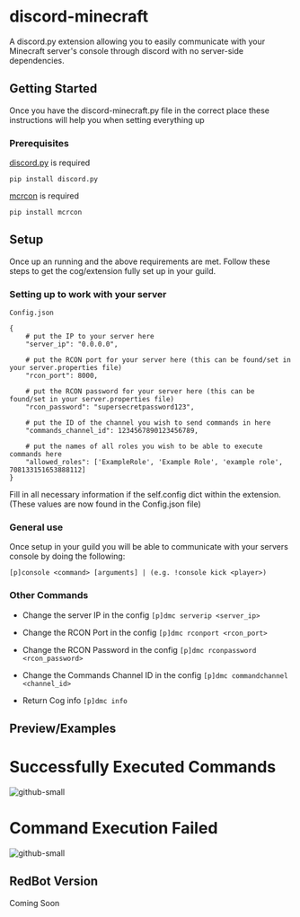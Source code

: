# discord-minecraft
A discord.py extension allowing you to easily communicate with your Minecraft server's console through discord with no server-side dependencies. 


## Getting Started

Once you have the discord-minecraft.py file in the correct place these instructions will help you when setting everything up

### Prerequisites

[discord.py](https://pypi.org/project/discord.py/) is required

```
pip install discord.py
```

[mcrcon](https://pypi.org/project/mcrcon/) is required

```
pip install mcrcon
```


## Setup

Once up an running and the above requirements are met. Follow these steps to get the cog/extension fully set up in your guild.

### Setting up to work with your server

`Config.json`

```
{
    # put the IP to your server here
    "server_ip": "0.0.0.0",

    # put the RCON port for your server here (this can be found/set in your server.properties file)
    "rcon_port": 8000,

    # put the RCON password for your server here (this can be found/set in your server.properties file)
    "rcon_password": "supersecretpassword123",

    # put the ID of the channel you wish to send commands in here
    "commands_channel_id": 1234567890123456789,

    # put the names of all roles you wish to be able to execute commands here
    "allowed_roles": ['ExampleRole', 'Example Role', 'example role', 708133151653888112]
}
```
Fill in all necessary information if the self.config dict within the extension. (These values are now found in the Config.json file)

### General use

Once setup in your guild you will be able to communicate with your servers console by doing the following:
```
[p]console <command> [arguments] | (e.g. !console kick <player>)
```

### Other Commands

- Change the server IP in the config `[p]dmc serverip <server_ip>`
- Change the RCON Port in the config `[p]dmc rconport <rcon_port>`
- Change the RCON Password in the config `[p]dmc rconpassword <rcon_password>`
- Change the Commands Channel ID in the config `[p]dmc commandchannel <channel_id>`

- Return Cog info `[p]dmc info`

## Preview/Examples

# Successfully Executed Commands

![github-small](https://raffsimms.com/files/Discord-0889.png)

# Command Execution Failed

![github-small](https://raffsimms.com/files/Discord-0888.png)

## RedBot Version

Coming Soon

